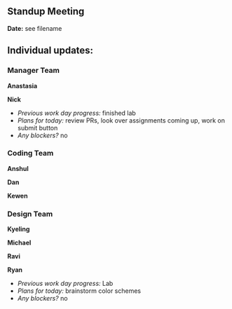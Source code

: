 ## Standup Meeting  
**Date:**  see filename


## Individual updates:  

### Manager Team  
**Anastasia**  

 
**Nick**  
+ *Previous work day progress:* finished lab
+ *Plans for today:* review PRs, look over assignments coming up, work on submit button
+ *Any blockers?* no

### Coding Team  

**Anshul**  


**Dan**  


**Kewen**  


### Design Team  

**Kyeling**  


**Michael**  


**Ravi**  


**Ryan**  
+ *Previous work day progress:*
Lab
+ *Plans for today:*
brainstorm color schemes
+ *Any blockers?* no

